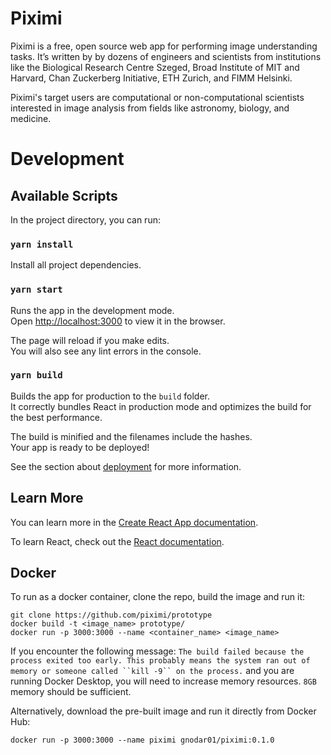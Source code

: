 # Piximi

Piximi is a free, open source web app for performing image understanding tasks. It’s written by by dozens of engineers and scientists from institutions like the Biological Research Centre Szeged, Broad Institute of MIT and Harvard, Chan Zuckerberg Initiative, ETH Zurich, and FIMM Helsinki.

Piximi's target users are computational or non-computational scientists interested in image analysis from fields like astronomy, biology, and medicine.

# Development

## Available Scripts

In the project directory, you can run:

### `yarn install`

Install all project dependencies.

### `yarn start`

Runs the app in the development mode.<br />
Open [http://localhost:3000](http://localhost:3000) to view it in the browser.

The page will reload if you make edits.<br />
You will also see any lint errors in the console.

### `yarn build`

Builds the app for production to the `build` folder.<br />
It correctly bundles React in production mode and optimizes the build for the best performance.

The build is minified and the filenames include the hashes.<br />
Your app is ready to be deployed!

See the section about [deployment](https://facebook.github.io/create-react-app/docs/deployment) for more information.

## Learn More

You can learn more in the [Create React App documentation](https://facebook.github.io/create-react-app/docs/getting-started).

To learn React, check out the [React documentation](https://reactjs.org/).

## Docker

To run as a docker container, clone the repo, build the image and run it:

```
git clone https://github.com/piximi/prototype
docker build -t <image_name> prototype/
docker run -p 3000:3000 --name <container_name> <image_name>
```

If you encounter the following message:
` The build failed because the process exited too early. This probably means the system ran out of memory or someone called ``kill -9`` on the process. `
and you are running Docker Desktop, you will need to increase memory resources. `8GB` memory should be sufficient.

Alternatively, download the pre-built image and run it directly from Docker Hub:

```
docker run -p 3000:3000 --name piximi gnodar01/piximi:0.1.0
```
